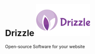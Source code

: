 # Drizzle ![Drizzle LTE](https://raw.githubusercontent.com/ZippyMagic/Drizzle/master/images/drizzle.png)
Open-source Software for your website
